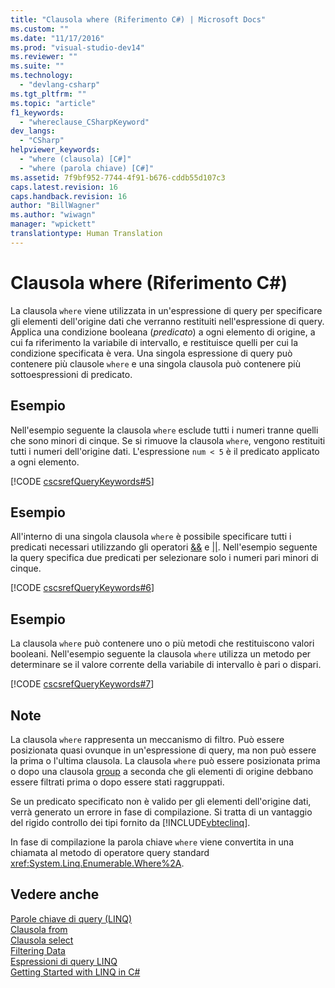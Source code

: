 ```yaml
---
title: "Clausola where (Riferimento C#) | Microsoft Docs"
ms.custom: ""
ms.date: "11/17/2016"
ms.prod: "visual-studio-dev14"
ms.reviewer: ""
ms.suite: ""
ms.technology: 
  - "devlang-csharp"
ms.tgt_pltfrm: ""
ms.topic: "article"
f1_keywords: 
  - "whereclause_CSharpKeyword"
dev_langs: 
  - "CSharp"
helpviewer_keywords: 
  - "where (clausola) [C#]"
  - "where (parola chiave) [C#]"
ms.assetid: 7f9bf952-7744-4f91-b676-cddb55d107c3
caps.latest.revision: 16
caps.handback.revision: 16
author: "BillWagner"
ms.author: "wiwagn"
manager: "wpickett"
translationtype: Human Translation
---
```

# Clausola where (Riferimento C#)
La clausola `where` viene utilizzata in un'espressione di query per specificare gli elementi dell'origine dati che verranno restituiti nell'espressione di query.  Applica una condizione booleana \(*predicato*\) a ogni elemento di origine, a cui fa riferimento la variabile di intervallo, e restituisce quelli per cui la condizione specificata è vera.  Una singola espressione di query può contenere più clausole `where` e una singola clausola può contenere più sottoespressioni di predicato.  
  
## Esempio  
 Nell'esempio seguente la clausola `where` esclude tutti i numeri tranne quelli che sono minori di cinque.  Se si rimuove la clausola `where`, vengono restituiti tutti i numeri dell'origine dati.  L'espressione `num < 5` è il predicato applicato a ogni elemento.  
  
 [!CODE [cscsrefQueryKeywords#5](../CodeSnippet/VS_Snippets_VBCSharp/CsCsrefQueryKeywords#5)]  
  
## Esempio  
 All'interno di una singola clausola `where` è possibile specificare tutti i predicati necessari utilizzando gli operatori [&&](../../../csharp/language-reference/operators/conditional-and-operator.md) e [&#124;&#124;](../../../csharp/language-reference/operators/conditional-or-operator.md).  Nell'esempio seguente la query specifica due predicati per selezionare solo i numeri pari minori di cinque.  
  
 [!CODE [cscsrefQueryKeywords#6](../CodeSnippet/VS_Snippets_VBCSharp/CsCsrefQueryKeywords#6)]  
  
## Esempio  
 La clausola `where` può contenere uno o più metodi che restituiscono valori booleani.  Nell'esempio seguente la clausola `where` utilizza un metodo per determinare se il valore corrente della variabile di intervallo è pari o dispari.  
  
 [!CODE [cscsrefQueryKeywords#7](../CodeSnippet/VS_Snippets_VBCSharp/CsCsrefQueryKeywords#7)]  
  
## Note  
 La clausola `where` rappresenta un meccanismo di filtro.  Può essere posizionata quasi ovunque in un'espressione di query, ma non può essere la prima o l'ultima clausola.  La clausola `where` può essere posizionata prima o dopo una clausola [group](../../../csharp/language-reference/keywords/group-clause.md) a seconda che gli elementi di origine debbano essere filtrati prima o dopo essere stati raggruppati.  
  
 Se un predicato specificato non è valido per gli elementi dell'origine dati, verrà generato un errore in fase di compilazione.  Si tratta di un vantaggio del rigido controllo dei tipi fornito da [!INCLUDE[vbteclinq](../../../csharp/includes/vbteclinq_md.md)].  
  
 In fase di compilazione la parola chiave `where` viene convertita in una chiamata al metodo di operatore query standard <xref:System.Linq.Enumerable.Where%2A>.  
  
## Vedere anche  
 [Parole chiave di query \(LINQ\)](../../../csharp/language-reference/keywords/query-keywords.md)   
 [Clausola from](../../../csharp/language-reference/keywords/from-clause.md)   
 [Clausola select](../../../csharp/language-reference/keywords/select-clause.md)   
 [Filtering Data](../../../visual-basic/programming-guide/concepts/linq/filtering-data.md)   
 [Espressioni di query LINQ](../../../csharp/programming-guide/linq-query-expressions/index.md)   
 [Getting Started with LINQ in C\#](../../../csharp/programming-guide/concepts/linq/getting-started-with-linq.md)